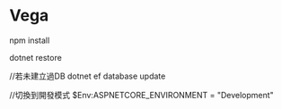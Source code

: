 # Vega

npm install

dotnet restore

//若未建立過DB
dotnet ef database update

//切換到開發模式
$Env:ASPNETCORE_ENVIRONMENT = "Development"